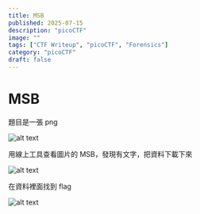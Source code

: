```yaml
---
title: MSB
published: 2025-07-15
description: "picoCTF"
image: ""
tags: ["CTF Writeup", "picoCTF", "Forensics"]
category: "picoCTF"
draft: false
---
```


# MSB

題目是一張 png

![alt text](/assets/picoCTF/MSB/image-2.png)

用線上工具查看圖片的 MSB，發現有文字，把資料下載下來

![alt text](/assets/picoCTF/MSB/image.png)

在資料裡面找到 flag

![alt text](/assets/picoCTF/MSB/image-1.png)
